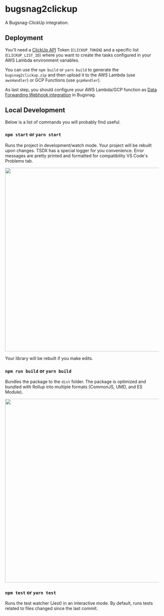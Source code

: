 # bugsnag2clickup

A Bugsnag-ClickUp integration.

## Deployment

You'll need a [ClickUp API](https://clickup.com/api) Token (`CLICKUP_TOKEN`) and a specific list (`CLICKUP_LIST_ID`) where you want to create the tasks configured in your AWS Lambda environment variables.

You can use the `npm build` or `yarn build` to generate the `bugsnag2clickup.zip` and then upload it to the AWS Lambda (use `awsHandler`) or GCP Functions (use `gcpHandler`).

As last step, you should configure your AWS Lambda/GCP function as [Data Forwarding Webhook integration](https://docs.bugsnag.com/product/integrations/data-forwarding/webhook/) in Bugsnag.

## Local Development

Below is a list of commands you will probably find useful.

### `npm start` or `yarn start`

Runs the project in development/watch mode. Your project will be rebuilt upon changes. TSDX has a special logger for you convenience. Error messages are pretty printed and formatted for compatibility VS Code's Problems tab.

<img src="https://user-images.githubusercontent.com/4060187/52168303-574d3a00-26f6-11e9-9f3b-71dbec9ebfcb.gif" width="600" />

Your library will be rebuilt if you make edits.

### `npm run build` or `yarn build`

Bundles the package to the `dist` folder.
The package is optimized and bundled with Rollup into multiple formats (CommonJS, UMD, and ES Module).

<img src="https://user-images.githubusercontent.com/4060187/52168322-a98e5b00-26f6-11e9-8cf6-222d716b75ef.gif" width="600" />

### `npm test` or `yarn test`

Runs the test watcher (Jest) in an interactive mode.
By default, runs tests related to files changed since the last commit.
